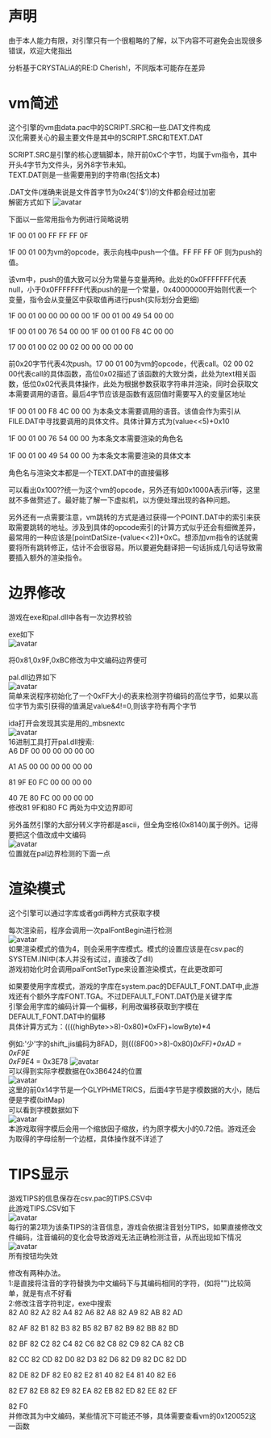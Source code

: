 # 声明
由于本人能力有限，对引擎只有一个很粗略的了解，以下内容不可避免会出现很多错误，欢迎大佬指出  

分析基于CRYSTALiA的RE:D Cherish!，不同版本可能存在差异  

# vm简述
这个引擎的vm由data.pac中的SCRIPT.SRC和一些.DAT文件构成  
汉化需要关心的最主要文件是其中的SCRIPT.SRC和TEXT.DAT  

SCRIPT.SRC是引擎的核心逻辑脚本，除开前0xC个字节，均属于vm指令，其中开头4字节为文件头，另外8字节未知。  
TEXT.DAT则是一些需要用到的字符串(包括文本)  

.DAT文件(准确来说是文件首字节为0x24('$'))的文件都会经过加密  
解密方式如下
![avatar](00.png)

下面以一些常用指令为例进行简略说明  

1F 00 01 00 FF FF FF 0F 

1F 00 01 00为vm的opcode，表示向栈中push一个值。FF FF FF 0F 则为push的值。  

该vm中，push的值大致可以分为常量与变量两种。此处的0x0FFFFFFF代表null，小于0x0FFFFFFF代表push的是一个常量，0x40000000开始则代表一个变量，指令会从变量区中获取值再进行push(实际划分会更细)  

1F 00 01 00 00 00 00 00 1F 00 01 00 49 54 00 00

1F 00 01 00 76 54 00 00 1F 00 01 00 F8 4C 00 00

17 00 01 00 02 00 02 00 00 00 00 00 

前0x20字节代表4次push。17 00 01 00为vm的opcode，代表call。02 00 02 00代表call的具体函数，高位0x02描述了该函数的大致分类，此处为text相关函数，低位0x02代表具体操作，此处为根据参数获取字符串并渲染，同时会获取文本需要调用的语音。最后4字节应该是函数有返回值时需要写入的变量区地址  

1F 00 01 00 F8 4C 00 00 为本条文本需要调用的语音。该值会作为索引从FILE.DAT中寻找要调用的具体文件。具体计算方式为(value<<5)+0x10 

1F 00 01 00 76 54 00 00 为本条文本需要渲染的角色名 

1F 00 01 00 49 54 00 00 为本条文本需要渲染的具体文本 

角色名与渲染文本都是一个TEXT.DAT中的直接偏移  

可以看出0x100??统一为这个vm的opcode，另外还有如0x1000A表示if等，这里就不多做赘述了。最好能了解一下虚拟机，以方便处理出现的各种问题。 

另外还有一点需要注意，vm跳转的方式是通过获得一个POINT.DAT中的索引来获取需要跳转的地址。涉及到具体的opcode索引的计算方式似乎还会有细微差异，最常用的一种应该是[pointDatSize-(value<<2)]+0xC。想添加vm指令的话就需要将所有跳转修正，估计不会很容易。所以要避免翻译把一句话拆成几句话导致需要插入额外的渲染指令。  


# 边界修改

游戏在exe和pal.dll中各有一次边界校验  

exe如下  
![avatar](01.png)  

将0x81,0x9F,0xBC修改为中文编码边界便可  

pal.dll边界如下  
![avatar](02.png)  
简单来说程序初始化了一个0xFF大小的表来检测字符编码的高位字节，如果以高位字节为索引获得的值满足value&4!=0,则该字符有两个字节

ida打开会发现其实是用的_mbsnextc  
![avatar](03.png)  
16进制工具打开pal.dll搜索:  
A6 DF 00 00 00 00 00 00

A1 A5 00 00 00 00 00 00

81 9F E0 FC 00 00 00 00

40 7E 80 FC 00 00 00 00  
修改81 9F和80 FC 两处为中文边界即可  

另外虽然引擎的大部分转义字符都是ascii，但全角空格(0x8140)属于例外。记得要把这个值改成中文编码  
![avatar](10.png)  
位置就在pal边界检测的下面一点  


# 渲染模式
这个引擎可以通过字库或者gdi两种方式获取字模  

每次渲染前，程序会调用一次palFontBegin进行检测  
![avatar](04.png)  
如果渲染模式的值为4，则会采用字库模式。模式的设置应该是在csv.pac的SYSTEM.INI中(本人并没有试过，直接改了dll)  
游戏初始化时会调用palFontSetType来设置渲染模式，在此更改即可  

如果要使用字库模式，游戏的字库在system.pac的DEFAULT_FONT.DAT中,此游戏还有个额外字库FONT.TGA。不过DEFAULT_FONT.DAT仍是关键字库  
引擎会用字库的编码计算一个偏移，利用改偏移获取到字模在DEFAULT_FONT.DAT中的偏移  
具体计算方式为：((((highByte>>8)-0x80)\*0xFF)+lowByte)\*4  

例如:'少'字的shift_jis编码为8FAD，则(((8F00>>8)-0x80)*0xFF)+0xAD = 0xF9E  
0xF9E*4 = 0x3E78
![avatar](05.png)  
可以得到实际字模数据在0x3B6424的位置  
![avatar](06.png)  
这里的前0x14字节是一个GLYPHMETRICS，后面4字节是字模数据的大小，随后便是字模(bitMap)  
可以看到字模数据如下  
![avatar](07.png)  
本游戏取得字模后会用一个缩放因子缩放，约为原字模大小的0.72倍。游戏还会为取得的字母绘制一个边框，具体操作就不详述了

# TIPS显示
游戏TIPS的信息保存在csv.pac的TIPS.CSV中  
此游戏TIPS.CSV如下  
![avatar](08.png)  
每行的第2项为该条TIPS的注音信息，游戏会依据注音划分TIPS，如果直接修改文件编码，注音编码的变化会导致游戏无法正确检测注音，从而出现如下情况  
![avatar](09.png)  
所有按钮均失效  

修改有两种办法。  
1:是直接将注音的字符替换为中文编码下与其编码相同的字符，(如将"")比较简单，就是有点不好看  
2:修改注音字符判定，exe中搜索  
82 A0 82 A2 82 A4 82 A6 82 A8 82 A9 82 AB 82 AD

82 AF 82 B1 82 B3 82 B5 82 B7 82 B9 82 BB 82 BD

82 BF 82 C2 82 C4 82 C6 82 C8 82 C9 82 CA 82 CB

82 CC 82 CD 82 D0 82 D3 82 D6 82 D9 82 DC 82 DD

82 DE 82 DF 82 E0 82 E2 81 40 82 E4 81 40 82 E6

82 E7 82 E8 82 E9 82 EA 82 EB 82 ED 82 EE 82 EF

82 F0  
并修改其为中文编码，某些情况下可能还不够，具体需要查看vm的0x120052这一函数

